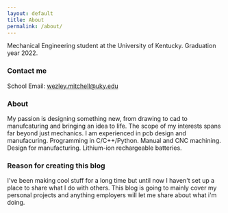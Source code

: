 ```yaml
---
layout: default
title: About
permalink: /about/
---
```


Mechanical Engineering student at the University of Kentucky. Graduation year 2022.

### Contact me

School Email: [wezley.mitchell@uky.edu](mailto:wdmi229@uky.edu)

### About

My passion is designing something new, from drawing to cad to manufcaturing and bringing an idea to life.
The scope of my interests spans far beyond just mechanics. I am experienced in pcb design and manufacuring. Programming in C/C++/Python. Manual and CNC machining. Design for manufacturing. Lithium-ion rechargeable batteries.

### Reason for creating this blog

I've been making cool stuff for a long time but until now I haven't set up a place to share what I do with others. This blog is going to mainly cover my personal projects and anything employers will let me share about what i'm doing. 